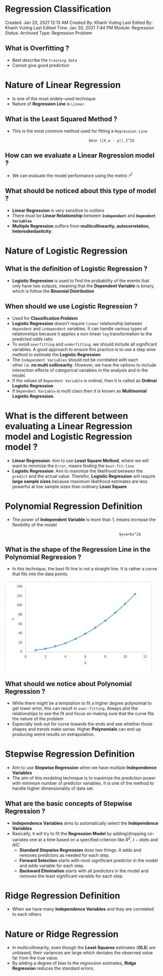 # Regression Classification

Created: Jan 20, 2021 12:13 AM
Created By: Khanh Vương
Last Edited By: Khanh Vương
Last Edited Time: Jan 30, 2021 7:44 PM
Module: Regression
Status: Archived
Type: Regression Problem

## What is Overfitting ?

- Best describe the `training data`
- Cannot give good prediction

# Nature of Linear Regression

- Is one of the most widely-used technique
- Nature of **Regression Line** is `Linear`.

## What is the Least Squared Method ?

- This is the most common method used for fitting a `Regression Line`

                                         $min ||X_w - y||_2^2$

## How can we evaluate a Linear Regression model ?

- We can evaluate the model performance using the metric $r^2$

## What should be noticed about this type of model ?

- **Linear Regression** is very sensitive to outliers
- There must be **Linear Relationship** between **`Independent`** and **`Dependent Variables`**
- **Multiple Regression** suffers from **multicollinearity, autocorrelation, heteroskedasticity**.

# Nature of Logistic Regression

## What is the definition of Logistic Regression ?

- **Logistic Regression** is used to find the probability of the events that only have two outputs, meaning that the **Dependent Variable** is binary, which is follow the **Binomial Distribution**

## When should we use Logistic Regression ?

- Used for **Classification Problem**
- **Logistic Regression** doesn’t require `linear` relationship between `dependent` and `independent` variables. It can handle various types of relationships because it applies a non-linear `log` transformation to the predicted odds ratio
- To avoid `overfitting` and `underfitting`, we should include all significant variables. A good approach to ensure this practice is to use a step wise method to estimate the **Logistic Regression**
- The `Independent Variables` should not be correlated with each other i.e. **no multi collinearity**. However, we have the options to include interaction effects of categorical variables in the analysis and in the model.
- If the values of `Dependent Variable` is ordinal, then it is called as **Ordinal Logistic Regression**
- If `Dependent Variable` is multi class then it is known as **Multinomial Logistic Regression**.

# What is the different between evaluating a Linear Regression model and Logistic Regression model ?

- **Linear Regression**: Aim to use **Least Square Method**, where we will want to minimize the `Error`, means finding the `best-fit-line`
- **Logistic Regression**: Aim to maximize the likelihood between the `predict` and the actual value. Therefor, **Logistic Regression** will require **large sample sizes** because maximum likelihood estimates are less powerful at low sample sizes than ordinary **Least Square**

# Polynomial Regression Definition

- The power of **Independent Variable** is more than $1$, means increase the flexibility of the model

                                                       $y=a+bx^2$

## What is the shape of the Regression Line in the Polynomial Regression ?

- In this technique, the best fit line is not a straight line. It is rather a curve that fits into the data points.

![Regression%20Classification%20cb969e1e1f084e5aae5feef189b22ab4/Untitled.png](Regression%20Classification%20cb969e1e1f084e5aae5feef189b22ab4/Untitled.png)

## What should we notice about Polynomial Regression ?

- While there might be a temptation to fit a higher degree polynomial to get lower error, this can result in `over-fitting`. Always plot the relationships to see the fit and focus on making sure that the curve fits the nature of the problem
- Especially look out for curve towards the ends and see whether those shapes and trends make sense. Higher **Polynomials** can end up producing weird results on extrapolation.

# **Stepwise Regression Definition**

- Aim to use **Stepwise Regression** when we have multiple **Independence Variables**
- The aim of this modeling technique is to maximize the prediction power with minimum number of predictor variables. It is one of the method to handle higher dimensionality of data set.

## What are the basic concepts of Stepwise Regression ?

- **Independence Variables** aims to automatically select the **Independence Variables**
- Basically, it will try to fit the **Regression Model** by adding/dropping co-variates one at a time based on a specified criterion like $R^2$, $t-stats$ and $AIC$
    - **Standard Stepwise Regression** does two things. It adds and removes predictors as needed for each step.
    - **Forward Selection** starts with most significant predictor in the model and adds variable for each step.
    - **Backward Elimination** starts with all predictors in the model and removes the least significant variable for each step.

# Ridge Regression Definition

- When we have many **Independence Variables** and they are correlated to each others

# Nature or Ridge Regression

- In multicollinearity, even though the **Least Squares** estimates (**OLS**) are unbiased, their variances are large which deviates the observed value far from the true value.
- By adding a degree of bias to the regression estimates, **Ridge Regression** reduces the standard errors.